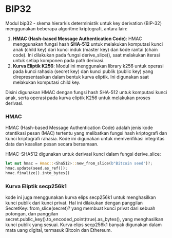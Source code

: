 # BIP32

Modul bip32 - skema hierarkis deterministik untuk key derivation (BIP-32) menggunakan beberapa algoritme kriptografi, antara lain:

1. **HMAC (Hash-based Message Authentication Code)**: HMAC menggunakan fungsi hash **SHA-512** untuk melakukan komputasi kunci anak (child key) dari kunci induk (master key) dan kode rantai (chain code). Ini dilakukan pada fungsi derive_slice(), saat melakukan iterasi untuk setiap komponen pada path derivasi.
2. **Kurva Eliptik K256**: Modul ini menggunakan library k256 untuk operasi pada kunci rahasia (secret key) dan kunci publik (public key) yang direpresentasikan dalam bentuk kurva eliptik. Ini digunakan saat melakukan komputasi child key.

Disini digunakan HMAC dengan fungsi hash SHA-512 untuk komputasi kunci anak, serta operasi pada kurva eliptik K256 untuk melakukan proses derivasi.

### HMAC

HMAC (Hash-based Message Authentication Code) adalah jenis kode otentikasi pesan (MAC) tertentu yang melibatkan fungsi hash kriptografi dan kunci kriptografi rahasia. Kode ini digunakan untuk memverifikasi integritas data dan keaslian pesan secara bersamaan.

HMAC-SHA512 digunakan untuk derivasi kunci dalam fungsi derive_slice:

```rust
let mut hmac = Hmac::<Sha512>::new_from_slice(b"Bitcoin seed")?;
hmac.update(seed.as_ref());
hmac.finalize().into_bytes()
```

### Kurva Eliptik secp256k1

kode ini juga menggunakan kurva elips secp256k1 untuk menghasilkan kunci publik dari kunci privat. Hal ini dilakukan dengan panggilan SecretKey::from_slice(secret)? yang membuat kunci privat dari sebuah potongan, dan panggilan secret.public_key().to_encoded_point(true).as_bytes(), yang menghasilkan kunci publik yang sesuai. Kurva elips secp256k1 banyak digunakan dalam mata uang digital, termasuk Bitcoin dan Ethereum.
